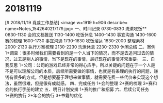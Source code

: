 # 20181119

[# 2018/11/19 肖威工作总结]
<image w=1919 h=906 describe= name=Notes_1542640217179.jpg>
一、时间记录
0730-0830 洗漱吃饭**
0830-1130 会的文档推送
1130-1400 吃饭休息
1400-1430 事宜沟通
1430-1600 赛的梳理
1600-1730 事宜沟通
1730-1830 吃饭溜达
1830-2000 整理素材
2000-2130 执行方案梳理
2130-2230 洗漱休息
2230-2330 休闲总结
二、案例
1+调查：很多时候我们需要看到的是一个人当下的情况，而不是去追问过去的情况，过去是别人的事情，当下是现在的事情，最好现在的事情非常重要。
三、自我反思
1+公司：公司的游戏已经非常的得心应手，所以关键的问题在于一个人是不是可以理解公司的本质，后续所需要做的事情，也就是有条理的执行的问题，赚钱有很多的方式，但是想要基于理想来做事情，就需要花费一些代价来实现这个想法，虽然很难，但是很有成就感。
四、完成任务
1+会的整理
2+赛的梳理
3+赛和会的执行手册的建立
五、明日计划安排
1+赛的推广和招募
六、后续公司任务
1+赛的执行 2+年会的执行 3+书籍的优化

